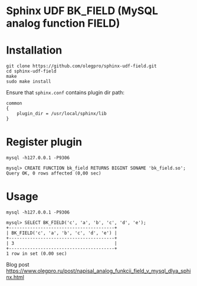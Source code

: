 # Sphinx UDF BK_FIELD (MySQL analog function FIELD)

# Installation

```
git clone https://github.com/olegpro/sphinx-udf-field.git
cd sphinx-udf-field
make
sudo make install
```

Ensure that `sphinx.conf` contains plugin dir path:
```
common
{
	plugin_dir = /usr/local/sphinx/lib
}
```

# Register plugin

```
mysql -h127.0.0.1 -P9306

mysql> CREATE FUNCTION bk_field RETURNS BIGINT SONAME 'bk_field.so';
Query OK, 0 rows affected (0,00 sec)
```

# Usage

```
mysql -h127.0.0.1 -P9306

mysql> SELECT BK_FIELD('c', 'a', 'b', 'c', 'd', 'e');
+----------------------------------------+
| BK_FIELD('c', 'a', 'b', 'c', 'd', 'e') |
+----------------------------------------+
| 3                                      |
+----------------------------------------+
1 row in set (0.00 sec)
```

Blog post https://www.olegpro.ru/post/napisal_analog_funkcii_field_v_mysql_dlya_sphinx.html